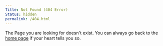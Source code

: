 ```yaml
---
Title: Not Found (404 Error)
Status: hidden
permalink: /404.html
---
```


The Page you are looking for doesn't exist. You can always go back to the [home page](/index.html) if your heart tells you so.
